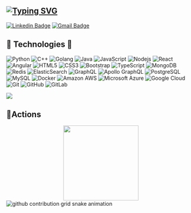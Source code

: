 ## [![Typing SVG](https://readme-typing-svg.demolab.com/?lines=Hi+There!+👋🏻;This+is+Ravi+Teja+🧑🏻‍💼)](https://git.io/typing-svg)
[![Linkedin Badge](https://img.shields.io/badge/-iravitejag-blue?style=flat-square&logo=Linkedin&logoColor=white&link=https://www.linkedin.com/in/iravitejag/)](https://www.linkedin.com/in/iravitejag/)
[![Gmail Badge](https://img.shields.io/badge/-raviteja.gattu@sjsu.edu-c14438?style=flat-square&logo=Gmail&logoColor=white&link=mailto:raviteja.gattu@sjsu.edu)](mailto:raviteja.gattu@sjsu.edu)

## 🚀 Technologies 🚀

![Python](https://img.shields.io/badge/-Python-black?style=flat-square&logo=Python)
![C++](https://img.shields.io/badge/-C++-00599C?style=flat-square&logo=c)
![Golang](https://img.shields.io/badge/Golang-06062C?style=flat-square&logo=go)
![Java](https://img.shields.io/badge/-java-E34A86?style=flat-square&logo=java)
![JavaScript](https://img.shields.io/badge/-JavaScript-black?style=flat-square&logo=javascript)
![Nodejs](https://img.shields.io/badge/-Nodejs-black?style=flat-square&logo=Node.js)
![React](https://img.shields.io/badge/-React-black?style=flat-square&logo=react)
![Angular](https://img.shields.io/badge/Angular-06062C?style=flat-square&logo=angular)
![HTML5](https://img.shields.io/badge/-HTML5-E34F26?style=flat-square&logo=html5&logoColor=white)
![CSS3](https://img.shields.io/badge/-CSS3-1572B6?style=flat-square&logo=css3)
![Bootstrap](https://img.shields.io/badge/-Bootstrap-563D7C?style=flat-square&logo=bootstrap)
![TypeScript](https://img.shields.io/badge/-TypeScript-007ACC?style=flat-square&logo=typescript)
![MongoDB](https://img.shields.io/badge/-MongoDB-black?style=flat-square&logo=mongodb)
![Redis](https://img.shields.io/badge/-Redis-black?style=flat-square&logo=Redis)
![ElasticSearch](https://img.shields.io/badge/-ElasticSearch-005571?style=flat-square&logo=elasticsearch)
![GraphQL](https://img.shields.io/badge/-GraphQL-E10098?style=flat-square&logo=graphql)
![Apollo GraphQL](https://img.shields.io/badge/-Apollo%20GraphQL-311C87?style=flat-square&logo=apollo-graphql)
![PostgreSQL](https://img.shields.io/badge/-PostgreSQL-336791?style=flat-square&logo=postgresql)
![MySQL](https://img.shields.io/badge/-MySQL-black?style=flat-square&logo=mysql)
![Docker](https://img.shields.io/badge/-Docker-black?style=flat-square&logo=docker)
![Amazon AWS](https://img.shields.io/badge/Amazon%20AWS-232F3E?style=flat-square&logo=amazon-aws)
![Microsoft Azure](https://img.shields.io/badge/Microsoft%20Azure-232F7E?style=flat-square&logo=microsoft-azure)
![Google Cloud](https://img.shields.io/badge/Google%20Cloud-black?style=flat-square&logo=google-cloud)
![Git](https://img.shields.io/badge/-Git-black?style=flat-square&logo=git)
![GitHub](https://img.shields.io/badge/-GitHub-181717?style=flat-square&logo=github)
![GitLab](https://img.shields.io/badge/-GitLab-FCA121?style=flat-square&logo=gitlab)

<img src="https://github-readme-stats.vercel.app/api/top-langs/?username=RaviTejaGattu1&layout=compact&count_private=true&theme=gruvbox" />

## 🔭Actions
<div align="center">
    <img height="200px" src="https://github-readme-streak-stats.herokuapp.com/?user=RaviTejaGattu1"/>
</div>

<picture>
  <source
    media="(prefers-color-scheme: dark)"
    srcset="https://raw.githubusercontent.com/RaviTejaGattu1/snk/output/github-contribution-grid-snake-dark.svg"
  />
  <source
    media="(prefers-color-scheme: light)"
    srcset="https://raw.githubusercontent.com/RaviTejaGattu1/snk/output/github-contribution-grid-snake.svg"
  />
  <img
    alt="github contribution grid snake animation"
    src="https://raw.githubusercontent.com/RaviTejaGattu1/snk/output/github-contribution-grid-snake.svg"
  />
</picture>
